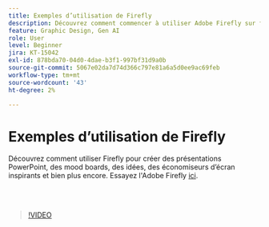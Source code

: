 ```yaml
---
title: Exemples d’utilisation de Firefly
description: Découvrez comment commencer à utiliser Adobe Firefly sur firefly.adobe.com
feature: Graphic Design, Gen AI
role: User
level: Beginner
jira: KT-15042
exl-id: 878bda70-04d0-4dae-b3f1-997bf31d9a0b
source-git-commit: 5067e02da7d74d366c797e81a6a5d0ee9ac69feb
workflow-type: tm+mt
source-wordcount: '43'
ht-degree: 2%

---
```


# Exemples d’utilisation de Firefly

Découvrez comment utiliser Firefly pour créer des présentations PowerPoint, des mood boards, des idées, des économiseurs d’écran inspirants et bien plus encore. Essayez l&#39;Adobe Firefly [ici](https://firefly.adobe.com/).

<br> 

>[!VIDEO](https://video.tv.adobe.com/v/3427611?quality=12&learn=on&hidetitle=true)
